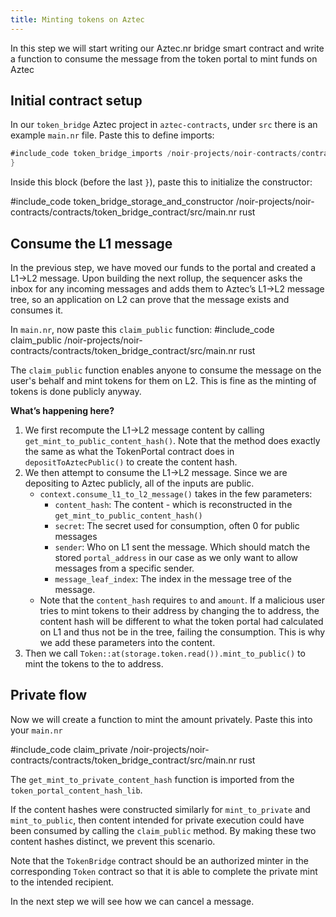 ```yaml
---
title: Minting tokens on Aztec
---
```


In this step we will start writing our Aztec.nr bridge smart contract and write a function to consume the message from the token portal to mint funds on Aztec

## Initial contract setup

In our `token_bridge` Aztec project in `aztec-contracts`, under `src` there is an example `main.nr` file. Paste this to define imports:

```rust
#include_code token_bridge_imports /noir-projects/noir-contracts/contracts/token_bridge_contract/src/main.nr raw
}
```

Inside this block (before the last `}`), paste this to initialize the constructor:

#include_code token_bridge_storage_and_constructor /noir-projects/noir-contracts/contracts/token_bridge_contract/src/main.nr rust

## Consume the L1 message

In the previous step, we have moved our funds to the portal and created a L1->L2 message. Upon building the next rollup, the sequencer asks the inbox for any incoming messages and adds them to Aztec’s L1->L2 message tree, so an application on L2 can prove that the message exists and consumes it.

In `main.nr`, now paste this `claim_public` function:
#include_code claim_public /noir-projects/noir-contracts/contracts/token_bridge_contract/src/main.nr rust

The `claim_public` function enables anyone to consume the message on the user's behalf and mint tokens for them on L2. This is fine as the minting of tokens is done publicly anyway.

**What’s happening here?**

1. We first recompute the L1->L2 message content by calling `get_mint_to_public_content_hash()`. Note that the method does exactly the same as what the TokenPortal contract does in `depositToAztecPublic()` to create the content hash.
2. We then attempt to consume the L1->L2 message. Since we are depositing to Aztec publicly, all of the inputs are public.
   - `context.consume_l1_to_l2_message()` takes in the few parameters:
     - `content_hash`: The content - which is reconstructed in the `get_mint_to_public_content_hash()`
     - `secret`: The secret used for consumption, often 0 for public messages
     - `sender`: Who on L1 sent the message. Which should match the stored `portal_address` in our case as we only want to allow messages from a specific sender.
     - `message_leaf_index`: The index in the message tree of the message.
   - Note that the `content_hash` requires `to` and `amount`. If a malicious user tries to mint tokens to their address by changing the to address, the content hash will be different to what the token portal had calculated on L1 and thus not be in the tree, failing the consumption. This is why we add these parameters into the content.
3. Then we call `Token::at(storage.token.read()).mint_to_public()` to mint the tokens to the to address.

## Private flow

Now we will create a function to mint the amount privately. Paste this into your `main.nr`

#include_code claim_private /noir-projects/noir-contracts/contracts/token_bridge_contract/src/main.nr rust

The `get_mint_to_private_content_hash` function is imported from the `token_portal_content_hash_lib`.

If the content hashes were constructed similarly for `mint_to_private` and `mint_to_public`, then content intended for private execution could have been consumed by calling the `claim_public` method. By making these two content hashes distinct, we prevent this scenario.

Note that the `TokenBridge` contract should be an authorized minter in the corresponding `Token` contract so that it is able to complete the private mint to the intended recipient.

In the next step we will see how we can cancel a message.
